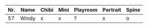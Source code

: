 | Nr. | Name  | Chibi | Mini | Playroom | Portrait | Spine |
| --- | ----- | ----- | ---- | -------- | -------- | ----- |
| 57  | Windy | x     | x    | ?        | x        | o     |

